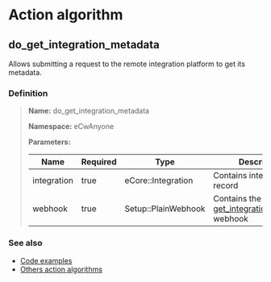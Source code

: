 # Action algorithm

## do_get_integration_metadata

Allows submitting a request to the remote integration platform to get its metadata.
    
### Definition

> **Name:** do_get_integration_metadata
> 
> **Namespace:** eCwAnyone
>
> **Parameters:**
> 
> | Name | Required | Type | Description |
> | ---- | -------- | ---- | ----------- |
> | integration | true | eCore::Integration | Contains integration record |
> | webhook | true | Setup::PlainWebhook | Contains the [get_integration_metadata](../webhooks/overview?id=get_integration_metadata) webhook |

### See also
* [Code examples](https://cenit.io/algorithm?f[name][40703][o]=is&f[name][40703][v]=do_get_integration_metadata&f[namespace][40840][o]=starts_with&f[namespace][40840][v]=eCw)
* [Others action algorithms](overview?id=do_get_integration_metadata)